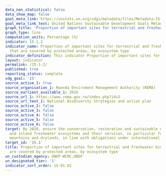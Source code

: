 ```yaml
---
data_non_statistical: false
data_show_map: false
goal_meta_link: https://unstats.un.org/sdgs/metadata/files/Metadata-15-01-02.pdf
goal_meta_link_text: United Nations Sustainable Development Goals Metadata (pdf 456kB)
graph_title: 'Proportion of important sites for terrestrial and freshwater biodiversity that are covered by protected areas, by ecosystem type'
graph_type: line
computation_units: Percentage (%)
indicator: 15.1.2
indicator_name: Proportion of important sites for terrestrial and freshwater biodiversity
  that are covered by protected areas, by ecosystem type
indicator_definition: This indicator Proportion of important sites for terrestrial and freshwater biodiversity that are covered by protected areas shows temporal trends in the mean percentage of each important site for terrestrial and freshwater biodiversity (i.e., those that contribute significantly to the global persistence of biodiversity) that is covered by designated protected areas.
layout: indicator
permalink: /15-1-2/
published: true
reporting_status: complete
sdg_goal: '15'
source_active_1: true
source_organisation_1: Rwanda Envirnment Management Authority (REMA)  
source_earliest_available_1: 2016
source_url_1: https://www.rema.gov.rw/index.php?id=2
source_url_text_1: National Biodiversty Strategies and action plan
source_active_2: false
source_active_3: false
source_active_4: false
source_active_5: false
source_active_6: false
target: By 2020, ensure the conservation, restoration and sustainable use of terrestrial
  and inland freshwater ecosystems and their services, in particular forests, wetlands,
  mountains and drylands, in line with obligations under international agreements
target_id: '15.1'
title: Proportion of important sites for terrestrial and freshwater biodiversity that
  are covered by protected areas, by ecosystem type
un_custodian_agency: UNEP-WCMC,UNEP
un_designated_tier: '1'
indicator_sort_order: 15-01-02
---
```

